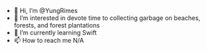 - 👋 Hi, I’m @YungRimes
- 👀 I’m interested in devote time to collecting garbage on beaches, forests, and forest plantations
- 🌱 I’m currently learning Swift
- 📫 How to reach me N/A

<!---
YungRimes/YungRimes is a ✨ special ✨ repository because its `README.md` (this file) appears on your GitHub profile.
You can click the Preview link to take a look at your changes.
--->
